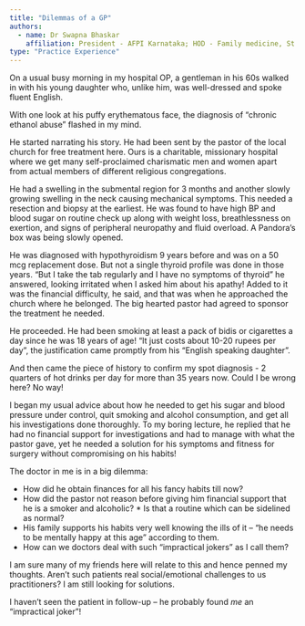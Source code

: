 ```yaml
---
title: "Dilemmas of a GP"
authors:
  - name: Dr Swapna Bhaskar
    affiliation: President - AFPI Karnataka; HOD - Family medicine, St. Philomena's Hospital
type: "Practice Experience"
---
```


On a usual busy morning in my hospital OP, a gentleman in his 60s walked in with his young daughter who, unlike him, was well-dressed and spoke fluent English. 

With one look at his puffy erythematous face, the diagnosis of “chronic ethanol abuse” flashed in my mind.

He started narrating his story. He had been sent by the pastor of the local church for free treatment here. Ours is a charitable, missionary hospital where we get many self-proclaimed charismatic men and women apart from actual members of different religious congregations.

He had a swelling in the submental region for 3 months and another slowly growing swelling in the neck causing mechanical symptoms. This needed a resection and biopsy at the earliest. He was found to have high BP and blood sugar on routine check up along with weight loss, breathlessness on exertion, and signs of peripheral neuropathy and fluid overload. A Pandora’s box was being slowly opened. 

He was diagnosed with hypothyroidism 9 years before and was on a 50 mcg replacement dose. But not a single thyroid profile was done in those years.  “But I take the tab regularly and I have no symptoms of thyroid” he answered, looking irritated when I asked him about his apathy! Added to it was the financial difficulty, he said, and that was when he approached the church where he belonged. The big hearted pastor had agreed to sponsor the treatment he needed. 

He proceeded. He had been smoking at least a pack of bidis or cigarettes a day since he was 18 years of age! “It just costs about 10-20 rupees per day”, the justification came promptly from his “English speaking daughter”.

And then came the piece of history to confirm my spot diagnosis - 2 quarters of hot drinks per day for more than 35 years now. Could I be wrong here? No way! 

I began my usual advice about how he needed to get his sugar and blood pressure under control, quit smoking and alcohol consumption, and get all his investigations done thoroughly. To my boring lecture, he replied that he had no financial support for investigations and had to manage with what the pastor gave, yet he needed a solution for his symptoms and fitness for surgery without compromising on his habits! 

The doctor in me is in a big dilemma:
* How did he obtain finances for all his fancy habits till now?
* How did the pastor not reason before giving him financial support that he is a smoker and alcoholic? * Is that a routine which can be sidelined as normal?
* His family supports his habits very well knowing the ills of it – “he needs to be mentally happy at this age” according to them. 
* How can we doctors deal with such “impractical jokers” as I call them?

I am sure many of my friends here will relate to this and hence penned my thoughts. Aren’t such patients real social/emotional challenges to us practitioners? I am still looking for solutions.

I haven’t seen the patient in follow-up – he probably found *me* an “impractical joker”!